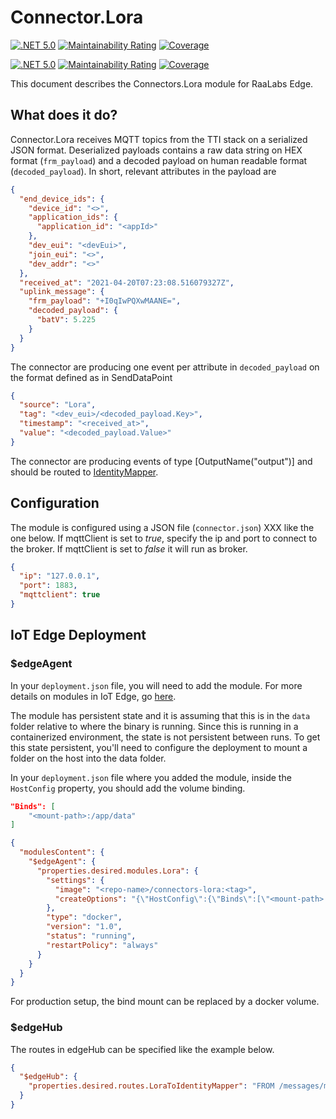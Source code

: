 # Connector.Lora
[![.NET 5.0](https://github.com/RaaLabs/Connectors.Lora/actions/workflows/dotnet-core.yml/badge.svg)](https://github.com/RaaLabs/Connectors.Lora/actions/workflows/dotnet-core.yml)
[![Maintainability Rating](https://sonarcloud.io/api/project_badges/measure?project=RaaLabs_Connectors.Lora&metric=sqale_rating)](https://sonarcloud.io/dashboard?id=RaaLabs_Connectors.Lora)
[![Coverage](https://sonarcloud.io/api/project_badges/measure?project=RaaLabs_Connectors.Lora&metric=coverage)](https://sonarcloud.io/dashboard?id=RaaLabs_Connectors.Lora)

[![.NET 5.0](https://github.com/RaaLabs/Connectors.Lora/actions/workflows/dotnet-core.yml/badge.svg)](https://github.com/RaaLabs/Connectors.Lora/actions/workflows/dotnet-core.yml)
[![Maintainability Rating](https://sonarcloud.io/api/project_badges/measure?project=RaaLabs_Connectors.Lora&metric=sqale_rating)](https://sonarcloud.io/dashboard?id=RaaLabs_Connectors.Lora)
[![Coverage](https://sonarcloud.io/api/project_badges/measure?project=RaaLabs_Connectors.Lora&metric=coverage)](https://sonarcloud.io/dashboard?id=RaaLabs_Connectors.Lora)


This document describes the Connectors.Lora module for RaaLabs Edge.

## What does it do?

Connector.Lora receives MQTT topics from the TTI stack on a serialized JSON format. Deserialized payloads contains a raw data string on HEX format (`frm_payload`) and a decoded payload on human readable format (`decoded_payload`). In short, relevant attributes in the payload are

```json
{
  "end_device_ids": {
    "device_id": "<>",
    "application_ids": {
      "application_id": "<appId>"
    },
    "dev_eui": "<devEui>",
    "join_eui": "<>",
    "dev_addr": "<>"
  },
  "received_at": "2021-04-20T07:23:08.516079327Z",
  "uplink_message": {
    "frm_payload": "+I0qIwPQXwMAANE=",
    "decoded_payload": {
      "batV": 5.225
    }
  }
}
```

The connector are producing one event per attribute in `decoded_payload` on the format defined as in SendDataPoint

```json
{
  "source": "Lora",
  "tag": "<dev_eui>/<decoded_payload.Key>",
  "timestamp": "<received_at>",
  "value": "<decoded_payload.Value>"
}
```

The connector are producing events of type [OutputName("output")] and should be routed to [IdentityMapper](https://github.com/RaaLabs/IdentityMapper).

## Configuration

The module is configured using a JSON file (`connector.json`) XXX like the one below. If mqttClient is set to _true_, specify the ip and port to connect to the broker. If mqttClient is set to _false_ it will run as broker.

```json
{
  "ip": "127.0.0.1",
  "port": 1883,
  "mqttclient": true
}
```

## IoT Edge Deployment

### $edgeAgent

In your `deployment.json` file, you will need to add the module. For more details on modules in IoT Edge, go [here](https://docs.microsoft.com/en-us/azure/iot-edge/module-composition).

The module has persistent state and it is assuming that this is in the `data` folder relative to where the binary is running.
Since this is running in a containerized environment, the state is not persistent between runs. To get this state persistent, you'll
need to configure the deployment to mount a folder on the host into the data folder.

In your `deployment.json` file where you added the module, inside the `HostConfig` property, you should add the
volume binding.

```json
"Binds": [
    "<mount-path>:/app/data"
]
```

```json
{
  "modulesContent": {
    "$edgeAgent": {
      "properties.desired.modules.Lora": {
        "settings": {
          "image": "<repo-name>/connectors-lora:<tag>",
          "createOptions": "{\"HostConfig\":{\"Binds\":[\"<mount-path>:/app/data\"]}}"
        },
        "type": "docker",
        "version": "1.0",
        "status": "running",
        "restartPolicy": "always"
      }
    }
  }
}
```

For production setup, the bind mount can be replaced by a docker volume.

### $edgeHub

The routes in edgeHub can be specified like the example below.

```json
{
  "$edgeHub": {
    "properties.desired.routes.LoraToIdentityMapper": "FROM /messages/modules/Lora/outputs/output INTO BrokeredEndpoint(\"/modules/IdentityMapper/inputs/events\")"
  }
}
```
